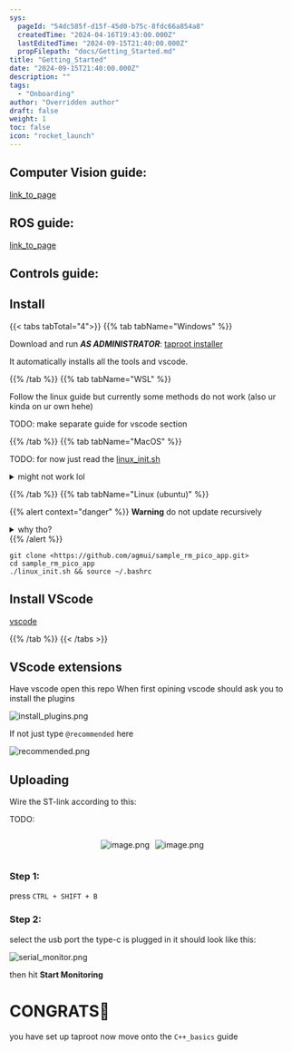 ```yaml
---
sys:
  pageId: "54dc585f-d15f-45d0-b75c-8fdc66a854a8"
  createdTime: "2024-04-16T19:43:00.000Z"
  lastEditedTime: "2024-09-15T21:40:00.000Z"
  propFilepath: "docs/Getting_Started.md"
title: "Getting_Started"
date: "2024-09-15T21:40:00.000Z"
description: ""
tags:
  - "Onboarding"
author: "Overridden author"
draft: false
weight: 1
toc: false
icon: "rocket_launch"
---
```


## Computer Vision guide:

[link_to_page](86d45bc0-388b-4d26-8848-44f255f73d0e)

## ROS guide:

[link_to_page](3c76c1de-ec8f-46d6-8b0a-294005edc2d5)

## Controls guide:

## Install

{{< tabs tabTotal="4">}}
{{% tab tabName="Windows" %}}

Download and run _**AS ADMINISTRATOR**_: [taproot installer](https://github.com/Thornbots/TeachingFreshies/releases/tag/1.0)

It automatically installs all the tools and vscode.

{{% /tab %}}
{{% tab tabName="WSL" %}}

Follow the linux guide but currently some methods do not work (also ur kinda on ur own hehe)

TODO: make separate guide for vscode section

{{% /tab %}}
{{% tab tabName="MacOS" %}}

TODO: for now just read the [linux_init.sh](https://github.com/agmui/sample_rm_pico_app/blob/main/linux_init.sh)

<details>
<summary>might not work lol</summary>

`brew install libusb pkg-config`

Next install: [vscode](https://code.visualstudio.com/Download)

</details>

{{% /tab %}}
{{% tab tabName="Linux (ubuntu)" %}}

{{% alert context="danger" %}}
**Warning** do not update recursively
<details>
<summary>why tho?</summary>
There are some submodules that may go on for a while (like tinyusb) and I highly
recommend you don't need to get them.
If you want to see what submodules I update just look in `linux_init.sh`
</details>
{{% /alert %}}

```shell
git clone <https://github.com/agmui/sample_rm_pico_app.git>
cd sample_rm_pico_app
./linux_init.sh && source ~/.bashrc
```

## Install VScode

[vscode](https://code.visualstudio.com/Download)

{{% /tab %}}
{{< /tabs >}}

## VScode extensions

Have vscode open this repo
When first opining vscode should ask you to install the plugins

![install_plugins.png](https://prod-files-secure.s3.us-west-2.amazonaws.com/d518164a-d88e-44d1-a4ee-3adb3bd8bce0/89bd30f0-1825-4e77-867b-0a41ce370880/install_plugins.png?X-Amz-Algorithm=AWS4-HMAC-SHA256&X-Amz-Content-Sha256=UNSIGNED-PAYLOAD&X-Amz-Credential=ASIAZI2LB4662YDWRJBK%2F20250418%2Fus-west-2%2Fs3%2Faws4_request&X-Amz-Date=20250418T181036Z&X-Amz-Expires=3600&X-Amz-Security-Token=IQoJb3JpZ2luX2VjEPL%2F%2F%2F%2F%2F%2F%2F%2F%2F%2FwEaCXVzLXdlc3QtMiJGMEQCIB41wbZ%2FZgprXRnCzbijpPie9aM1wVg9AOsbsEufKFCsAiBfR1HCJvD8ol0kBXHk7zWAH3c9x34qcQPY728h94eobSr%2FAwh6EAAaDDYzNzQyMzE4MzgwNSIM4%2FLVfEjpXHzLKougKtwDUu8XQVklXUAwL8lrfqZt6510BcIGlOhunnL7xZaezI8anyPdcv1qz1fLmy1Yu35cCp53aJAyTfXOdpX%2B4kpRXY67zPaKzBtiLSf1HHJTPnU91diWsoNXREKHmTkFbWTBzzINrLd3c1y88u3usWMog%2BXvOKe3Oh0lAF6VBBcCcLDdHSxSyyLbd%2FojECOf7wqYgg%2BwlnZMOxD30Li0rswsMHfYBwETKiE7z5TF%2Bampguer8W01mzoawJH6YHRRnSZLPwnJ2cVA53RYs6%2BejHkytJu5Ctaa11oFllBS4FbQL7OfECEywxMLrj4pFOSawByM4xn%2FRdRLklvZzZGk%2BuNZbdjiFvMbf6V0wgRpRoylQRDyGWnIyIUkKLcV%2FGbgUmcvGBzzPFk%2BuhmqBDuggwuNvAasn69frPdVsukU%2B0u5IEGdi7A43KklrUM37%2Bp5jjzZoupgjImBOQg78Y4fzhG6HMFzQOqDug3OcuVJDDqUC1eYXQY%2BhmAAQpt%2B2UzwAeaeuPe1Pv5IG7GfzbYAkTHOcIhW94U03JSawpesvkCNh7kZjtVmKkg%2FH%2FgEJuHtI1A9SQPqllXxnmYnlgc7sSwDcH8h5b%2FV5BbwJdOsQLfpS6B%2FFA3lYfwmXP9Y6NgwkJSKwAY6pgF5iJKQH7D2aqHFqT4sFzSVLRu4Fe7bD4FWUn3%2BMf3RPkXYGPZ616gO5zcbOTI9S1XK%2Bxn40wnzfhR2PBQNrBPTCNh6ua2P4oNpvrHlFxfYfPsclx6PG%2BJdb5nNyhDTdkGQmwSvefQsGsCdlo0XZc%2BesPPdoYMQvhhlSFZHy%2FgbNRBqXlXJQUfZqEKpsCO7QDn2dDQUL9XkSpqw%2FGaV%2FISVx0DK%2BVQP&X-Amz-Signature=5a83def3924e8593da1fe160d9f30f301e0e2cd341bbbd295d5bdf6d4cbd66b4&X-Amz-SignedHeaders=host&x-id=GetObject)

If not just type `@recommended` here  

![recommended.png](https://prod-files-secure.s3.us-west-2.amazonaws.com/d518164a-d88e-44d1-a4ee-3adb3bd8bce0/61e661e9-5d85-4dfc-be0d-8d2097a5e793/recommended.png?X-Amz-Algorithm=AWS4-HMAC-SHA256&X-Amz-Content-Sha256=UNSIGNED-PAYLOAD&X-Amz-Credential=ASIAZI2LB4662YDWRJBK%2F20250418%2Fus-west-2%2Fs3%2Faws4_request&X-Amz-Date=20250418T181036Z&X-Amz-Expires=3600&X-Amz-Security-Token=IQoJb3JpZ2luX2VjEPL%2F%2F%2F%2F%2F%2F%2F%2F%2F%2FwEaCXVzLXdlc3QtMiJGMEQCIB41wbZ%2FZgprXRnCzbijpPie9aM1wVg9AOsbsEufKFCsAiBfR1HCJvD8ol0kBXHk7zWAH3c9x34qcQPY728h94eobSr%2FAwh6EAAaDDYzNzQyMzE4MzgwNSIM4%2FLVfEjpXHzLKougKtwDUu8XQVklXUAwL8lrfqZt6510BcIGlOhunnL7xZaezI8anyPdcv1qz1fLmy1Yu35cCp53aJAyTfXOdpX%2B4kpRXY67zPaKzBtiLSf1HHJTPnU91diWsoNXREKHmTkFbWTBzzINrLd3c1y88u3usWMog%2BXvOKe3Oh0lAF6VBBcCcLDdHSxSyyLbd%2FojECOf7wqYgg%2BwlnZMOxD30Li0rswsMHfYBwETKiE7z5TF%2Bampguer8W01mzoawJH6YHRRnSZLPwnJ2cVA53RYs6%2BejHkytJu5Ctaa11oFllBS4FbQL7OfECEywxMLrj4pFOSawByM4xn%2FRdRLklvZzZGk%2BuNZbdjiFvMbf6V0wgRpRoylQRDyGWnIyIUkKLcV%2FGbgUmcvGBzzPFk%2BuhmqBDuggwuNvAasn69frPdVsukU%2B0u5IEGdi7A43KklrUM37%2Bp5jjzZoupgjImBOQg78Y4fzhG6HMFzQOqDug3OcuVJDDqUC1eYXQY%2BhmAAQpt%2B2UzwAeaeuPe1Pv5IG7GfzbYAkTHOcIhW94U03JSawpesvkCNh7kZjtVmKkg%2FH%2FgEJuHtI1A9SQPqllXxnmYnlgc7sSwDcH8h5b%2FV5BbwJdOsQLfpS6B%2FFA3lYfwmXP9Y6NgwkJSKwAY6pgF5iJKQH7D2aqHFqT4sFzSVLRu4Fe7bD4FWUn3%2BMf3RPkXYGPZ616gO5zcbOTI9S1XK%2Bxn40wnzfhR2PBQNrBPTCNh6ua2P4oNpvrHlFxfYfPsclx6PG%2BJdb5nNyhDTdkGQmwSvefQsGsCdlo0XZc%2BesPPdoYMQvhhlSFZHy%2FgbNRBqXlXJQUfZqEKpsCO7QDn2dDQUL9XkSpqw%2FGaV%2FISVx0DK%2BVQP&X-Amz-Signature=b65fff7b118fdc0c215b38e87e3d6706681722927b1112f2fde3accd69a1a7a5&X-Amz-SignedHeaders=host&x-id=GetObject)

## Uploading

Wire the ST-link according to this:

TODO:

<div style="display: flex;flex-direction: row; column-gap:10px; max-width: 630px;justify-content: center;">
<div>

![image.png](https://prod-files-secure.s3.us-west-2.amazonaws.com/d518164a-d88e-44d1-a4ee-3adb3bd8bce0/210ecb78-1116-4d7b-b9b7-2292f66fa2c2/image.png?X-Amz-Algorithm=AWS4-HMAC-SHA256&X-Amz-Content-Sha256=UNSIGNED-PAYLOAD&X-Amz-Credential=ASIAZI2LB466USXGQ7ZM%2F20250418%2Fus-west-2%2Fs3%2Faws4_request&X-Amz-Date=20250418T181042Z&X-Amz-Expires=3600&X-Amz-Security-Token=IQoJb3JpZ2luX2VjEPL%2F%2F%2F%2F%2F%2F%2F%2F%2F%2FwEaCXVzLXdlc3QtMiJHMEUCIQDZPHYf7QwqY9ODl4njdVsP2RXvlfaEdpauzedAs7EOhAIgW7kOlpsnUM1pl0KKl%2BBTDEOBNJZGns7kxLRpXvPE6qEq%2FwMIehAAGgw2Mzc0MjMxODM4MDUiDHo29qnqFLIYWj%2Bu1yrcA0mXUEneZhlVTjKkxePGQUuCEyBRrc2Ykkdohta1m4MjaPEWxpH9%2Fpp%2FUKtZuJwUsfPHeQ7fowHPr4gg7gw27da0GQ9r8YInGjRgXKVjpNxTKBe60zIQ%2BaiwWdagRMMufTJK27Ft5yukzVOrsDPJmBlM5iKb7uiZCu5Pt2h%2Bre6rdWjENzBcW7iP36AWRp%2But66Jye6XIIYSIbt2s1Anp8%2BwFry7Hx%2BbMQgXFLk%2FzDUYA8DokIbRKZPybdzfKRIXF9Gg0S8b8ZlxHYuNcScflQiy0FzKj%2B%2Fb0OtmnwyDeKaGpNZzxTwCajdAlUYLEs3Wp%2BaiPp%2Bi6UOJTmKeLMXsZSAXzVDRZ3zvL%2FtvmnAiEANb5bCkNghgx%2FygqNTeOyT66SyzFALYtSFJGpWINhxpnVOfi%2BOdOJDzTKeWV2HJm9xIiXzFfC6eowHaG9CkXWsFyaVMS8ssBj12%2FAEUVELEY3QJXWDhoohddznxaAlsqjyFOwHg%2FHqtowKZ%2BvBPTWFChldXSIQ5%2BkzVHXhknQQYIWdRJvUHdujyl3KLfIfhXf5Y7dlLGKqYOn3%2B%2BaV6AJUiKXj%2BzSd6r9g2nE2nN6kX%2F2w7o5gBQSJcQ%2Fqs7pBNgzhREOLtm5X1sXCns4o5MJaUisAGOqUBDfw8wezJ6U%2FOpTbYHcUh63Sjn5SRqiX0g%2F6eVaCZY2YtBmORbTU7rERD2J2mhHMe8qqHB%2FQe7X3GCH8YTdPpSUfDmrOqVUB1ZiYd1hR%2B7G%2B5ED0%2B1CNb4Es%2Fgwc06JJlNubILQiuWyY0YwO4PypdyH6lHJr2tLqJo4RofCm9WtkBD%2BejHBvDt3xq%2BtGrX8Ivq9DMoJcFVHY9wrtXqPfDwL2W640C&X-Amz-Signature=f2d1221407c639cadf4209e3c6b6998db092e844ce73aa6479fac560d83797ed&X-Amz-SignedHeaders=host&x-id=GetObject)

</div>
<div>

![image.png](https://prod-files-secure.s3.us-west-2.amazonaws.com/d518164a-d88e-44d1-a4ee-3adb3bd8bce0/33a0fd0f-8ca6-4a86-8e09-26e95ded1fff/image.png?X-Amz-Algorithm=AWS4-HMAC-SHA256&X-Amz-Content-Sha256=UNSIGNED-PAYLOAD&X-Amz-Credential=ASIAZI2LB46637DRKMIH%2F20250418%2Fus-west-2%2Fs3%2Faws4_request&X-Amz-Date=20250418T181042Z&X-Amz-Expires=3600&X-Amz-Security-Token=IQoJb3JpZ2luX2VjEPL%2F%2F%2F%2F%2F%2F%2F%2F%2F%2FwEaCXVzLXdlc3QtMiJHMEUCIQCUq0CbSuBZHsUNRLMNwmaP3ef5xgjecBVyni51RCnTbgIgb9GS4JnmbbsKl3EuCzh1TJed6jk4PuxUp7E%2Fw%2FgyNd8q%2FwMIehAAGgw2Mzc0MjMxODM4MDUiDD9WuhSdkw3fVRtmpircA8x98hgF%2B1cUkv3CIr9oeutxFNG3Q7WIBX1o8tNciVep6YEiUTjL7023I4dyWKMGA45Qo3tdDft8AOBu42j8j9ekF%2BR%2BRoHCfzDxtO8ho8Db8626bGnu3YlpVKjiKV8P9%2BL4bejw4w52Ir4PA5DQAl7sSbMBQwjUP8Yi5wJmiwQGW1y1S4Wvy%2BNdsJkkRANvoFsKcv0ZaXFYmblZDYHdVb7GHQdt16BccjmKTKsp6OdBTPraS9qUD40SGwm%2BoPC5JGrTBQLQmo7xv6wrN029dDNL%2B6QLtjcTsn9Oil1ugPgnt3fnuyTO643i6ac1pz4Nh%2B%2F9EzyD6Z89L9AYpJ30ZJkVeWLUvy1Zlc4qjwIXNGbeh4DTbMTZOQE8QZFKfvXvPb10U6k3RfMUaWiJqHWUyec%2FqLESE0OH8h6NPxidarUWqRm2hktThAKumOPK4aqmx%2FLEhp%2Bm%2BYD6TJTlJR%2FrEUbzVJmsf0mfjvpXlxF4B9KcP5jJ1rbrZPHF8yTjyn9k6Wu3ho9oWH6R06WSdum7UT4aJBdYMPfNnndw26OyQiCGMaEALUSxA2iBr3CORlNzhEiOUxhaEn6CFt8GWARogCuxtwlcmevLrH6G6xUHMlXPhxbbL9tZdArvm0XTMPGTisAGOqUBM3GgCVDE05%2BjgXPIXzc%2FsxhwHrgSn1jzqzwxE%2Bo34KebbgZPWBu76KvTv4C7%2BEr%2F0cquiRxJDGoO8GC%2B9XqVkwkuXbc6ADaIWO9CL%2ByvGlsEa%2B34bw79HWdLTWnkbPFJjng28ZPnAGc5vmlhB7%2F63QLQTcRLMhQ3GnYG0JKCGgXN%2FFrpg%2BWXQYwnW8%2Fo9SJFAxrZnrIyRhnqQMGDrwZgVh6mPcvm&X-Amz-Signature=3acc092655e6373035690d4d3f937609863a7b6e7269ab9a464f8dd66d4ea2d3&X-Amz-SignedHeaders=host&x-id=GetObject)

</div>
</div>

### Step 1:

press `CTRL + SHIFT + B`

### Step 2:

select the usb port the type-c is plugged in it should look like this:

![serial_monitor.png](https://prod-files-secure.s3.us-west-2.amazonaws.com/d518164a-d88e-44d1-a4ee-3adb3bd8bce0/f03f4774-05d4-4393-b6a0-d5efb6d315ab/serial_monitor.png?X-Amz-Algorithm=AWS4-HMAC-SHA256&X-Amz-Content-Sha256=UNSIGNED-PAYLOAD&X-Amz-Credential=ASIAZI2LB4662YDWRJBK%2F20250418%2Fus-west-2%2Fs3%2Faws4_request&X-Amz-Date=20250418T181036Z&X-Amz-Expires=3600&X-Amz-Security-Token=IQoJb3JpZ2luX2VjEPL%2F%2F%2F%2F%2F%2F%2F%2F%2F%2FwEaCXVzLXdlc3QtMiJGMEQCIB41wbZ%2FZgprXRnCzbijpPie9aM1wVg9AOsbsEufKFCsAiBfR1HCJvD8ol0kBXHk7zWAH3c9x34qcQPY728h94eobSr%2FAwh6EAAaDDYzNzQyMzE4MzgwNSIM4%2FLVfEjpXHzLKougKtwDUu8XQVklXUAwL8lrfqZt6510BcIGlOhunnL7xZaezI8anyPdcv1qz1fLmy1Yu35cCp53aJAyTfXOdpX%2B4kpRXY67zPaKzBtiLSf1HHJTPnU91diWsoNXREKHmTkFbWTBzzINrLd3c1y88u3usWMog%2BXvOKe3Oh0lAF6VBBcCcLDdHSxSyyLbd%2FojECOf7wqYgg%2BwlnZMOxD30Li0rswsMHfYBwETKiE7z5TF%2Bampguer8W01mzoawJH6YHRRnSZLPwnJ2cVA53RYs6%2BejHkytJu5Ctaa11oFllBS4FbQL7OfECEywxMLrj4pFOSawByM4xn%2FRdRLklvZzZGk%2BuNZbdjiFvMbf6V0wgRpRoylQRDyGWnIyIUkKLcV%2FGbgUmcvGBzzPFk%2BuhmqBDuggwuNvAasn69frPdVsukU%2B0u5IEGdi7A43KklrUM37%2Bp5jjzZoupgjImBOQg78Y4fzhG6HMFzQOqDug3OcuVJDDqUC1eYXQY%2BhmAAQpt%2B2UzwAeaeuPe1Pv5IG7GfzbYAkTHOcIhW94U03JSawpesvkCNh7kZjtVmKkg%2FH%2FgEJuHtI1A9SQPqllXxnmYnlgc7sSwDcH8h5b%2FV5BbwJdOsQLfpS6B%2FFA3lYfwmXP9Y6NgwkJSKwAY6pgF5iJKQH7D2aqHFqT4sFzSVLRu4Fe7bD4FWUn3%2BMf3RPkXYGPZ616gO5zcbOTI9S1XK%2Bxn40wnzfhR2PBQNrBPTCNh6ua2P4oNpvrHlFxfYfPsclx6PG%2BJdb5nNyhDTdkGQmwSvefQsGsCdlo0XZc%2BesPPdoYMQvhhlSFZHy%2FgbNRBqXlXJQUfZqEKpsCO7QDn2dDQUL9XkSpqw%2FGaV%2FISVx0DK%2BVQP&X-Amz-Signature=15e6795d186b389a31b2088d4c667b426f02b28f1786205e0080ab4cd6eb99d1&X-Amz-SignedHeaders=host&x-id=GetObject)

then hit **Start Monitoring**

# CONGRATS🎉

you have set up taproot now move onto the `C++_basics` guide
